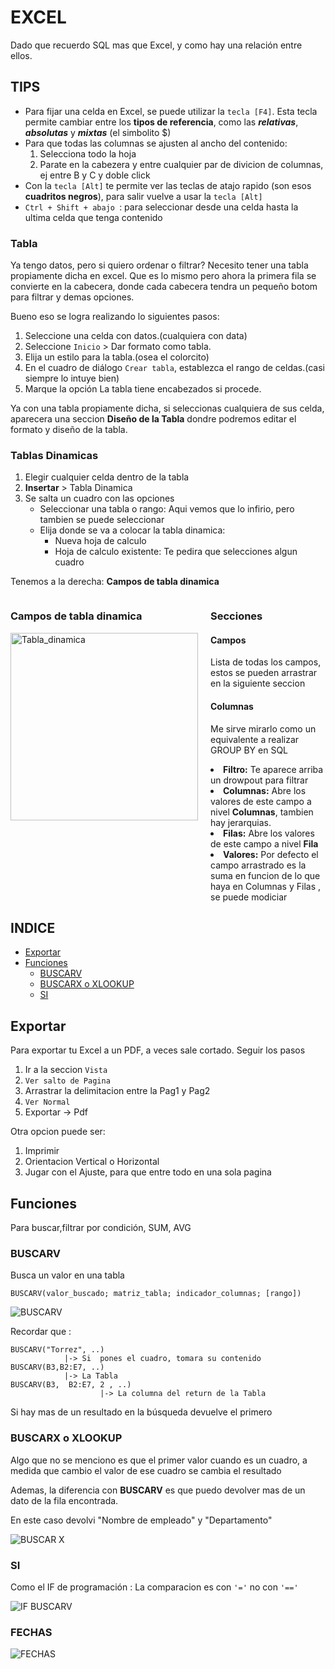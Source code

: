 # EXCEL

Dado que recuerdo SQL mas que Excel, y como hay una relación entre ellos. 



## TIPS

- Para fijar una celda en Excel, se puede utilizar la ``tecla [F4]``. Esta tecla permite cambiar entre los **tipos de referencia**, como las ***relativas***, ***absolutas*** y ***mixtas***  (el simbolito $)
- Para que todas las columnas se ajusten al ancho del contenido:
	1. Selecciona todo la hoja
	2. Parate en la cabezera y entre cualquier par de divicion de columnas, ej entre B y C y doble click
- Con la ``tecla [Alt]`` te permite ver las teclas de atajo rapido (son esos **cuadritos negros**), para salir vuelve a usar la  ``tecla [Alt]``
- ``Ctrl + Shift + abajo ``: para seleccionar desde una celda hasta la ultima celda que tenga contenido


### Tabla

Ya tengo datos, pero si quiero ordenar o filtrar? Necesito tener una tabla propiamente dicha en excel. Que es lo mismo pero ahora la primera fila se convierte en la cabecera, donde cada cabecera tendra un pequeño botom para filtrar y demas opciones.

Bueno eso se logra realizando lo siguientes pasos:

1. Seleccione una celda con datos.(cualquiera con data)
2. Seleccione ``Inicio`` > Dar formato como tabla.
3. Elija un estilo para la tabla.(osea el colorcito)
4. En el cuadro de diálogo ``Crear tabla``, establezca el rango de celdas.(casi siempre lo intuye bien)
5. Marque la opción La tabla tiene encabezados si procede.

Ya con una tabla propiamente dicha, si seleccionas cualquiera de sus celda, aparecera una seccion **Diseño de la Tabla** dondre podremos editar el formato y diseño de la tabla.


### Tablas Dinamicas

1. Elegir cualquier celda dentro de la tabla
2. **Insertar** > Tabla Dinamica
3. Se salta un cuadro con las opciones
	- Seleccionar una tabla o rango: Aqui vemos que lo infirio, pero tambien se puede seleccionar
	- Elija donde se va a colocar la tabla dinamica:
		- Nueva hoja de calculo
		- Hoja de calculo existente: Te pedira que selecciones algun cuadro

Tenemos a la derecha: **Campos de tabla dinamica**

<div style="display: flex; gap: 20px;">
  <div style="flex: 1;">
    <h3>Campos de tabla dinamica</h3>
    <img width="300" src="img/Tabla_dinamica.png" title="Tabla_dinamica"/>
  </div>
  <div style="flex: 1;">
    <h3>Secciones</h3>
	<h4>Campos</h4>
    <p>Lista de todas los campos, estos se pueden arrastrar en la siguiente seccion</p>
	<h4>Columnas</h4>
	<p>Me sirve mirarlo como un equivalente a realizar GROUP BY en SQL</p>
		<li><b>Filtro:</b> Te aparece arriba un drowpout para filtrar</li>
		<li><b>Columnas:</b> Abre los valores de este campo a nivel <b>Columnas</b>, tambien hay jerarquias.
		<li><b>Filas:</b> Abre los valores de este campo a nivel <b>Fila</b>
		<li><b>Valores:</b> Por defecto el campo arrastrado es la suma en funcion de lo que haya en Columnas y Filas , se puede modiciar</li>
  </div>
</div>



## INDICE
<!-- TOC -->
- [Exportar](#exportar)
- [Funciones](#funciones)
    - [BUSCARV](#buscarv)
    - [BUSCARX o XLOOKUP](#buscarx-o-xlookup)
	- [SI](#si)

<!-- /TOC -->


## Exportar

Para exportar tu Excel a un PDF, a veces sale cortado. Seguir los pasos
1. Ir a la seccion ``Vista``
2. ``Ver salto de Pagina``
3. Arrastrar la delimitacion entre la Pag1 y Pag2
4. `Ver Normal`
5. Exportar -> Pdf


Otra opcion puede ser:
1. Imprimir
2. Orientacion Vertical o Horizontal
3. Jugar con el Ajuste, para que entre todo en una sola pagina



## Funciones

Para buscar,filtrar por condición, SUM, AVG


### BUSCARV

Busca un valor en una tabla

```shell
BUSCARV(valor_buscado; matriz_tabla; indicador_columnas; [rango])
```

![BUSCARV](img/BUSCARV.png)

Recordar que :

````visual basic
BUSCARV("Torrez", ..)
			|->	Si  pones el cuadro, tomara su contenido
BUSCARV(B3,B2:E7, ..)
			|->	La Tabla
BUSCARV(B3,  B2:E7, 2 , ..)
					|->	La columna del return de la Tabla
````

Si hay mas de un resultado en la búsqueda devuelve el primero


### BUSCARX o XLOOKUP

Algo que no se menciono es que el primer valor cuando es un cuadro, a medida que cambio el valor de ese cuadro se cambia el resultado

Ademas, la diferencia con **BUSCARV** es que puedo devolver mas de un dato de la fila encontrada.

En este caso devolvi "Nombre de empleado" y "Departamento"

![BUSCAR X](img/BUSCAR%20X.jpg)


### SI

Como el IF de programación : La comparacion es con `'='` no con `'=='`

![IF BUSCARV](img/IF%20BUSCARV.png)





### FECHAS

![FECHAS](img/FECHAS.png)